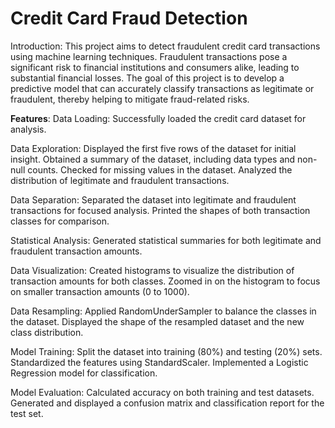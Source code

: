 <H1><b>Credit Card Fraud Detection</b></H1>

Introduction:
This project aims to detect fraudulent credit card transactions using machine learning techniques. Fraudulent transactions pose a significant risk to financial institutions and consumers alike, leading to substantial financial losses. The goal of this project is to develop a predictive model that can accurately classify transactions as legitimate or fraudulent, thereby helping to mitigate fraud-related risks.

<b>Features</b>:
Data Loading:
Successfully loaded the credit card dataset for analysis.

Data Exploration:
Displayed the first five rows of the dataset for initial insight.
Obtained a summary of the dataset, including data types and non-null counts.
Checked for missing values in the dataset.
Analyzed the distribution of legitimate and fraudulent transactions.

Data Separation:
Separated the dataset into legitimate and fraudulent transactions for focused analysis.
Printed the shapes of both transaction classes for comparison.

Statistical Analysis:
Generated statistical summaries for both legitimate and fraudulent transaction amounts.

Data Visualization:
Created histograms to visualize the distribution of transaction amounts for both classes.
Zoomed in on the histogram to focus on smaller transaction amounts (0 to 1000).

Data Resampling:
Applied RandomUnderSampler to balance the classes in the dataset.
Displayed the shape of the resampled dataset and the new class distribution.

Model Training:
Split the dataset into training (80%) and testing (20%) sets.
Standardized the features using StandardScaler.
Implemented a Logistic Regression model for classification.

Model Evaluation:
Calculated accuracy on both training and test datasets.
Generated and displayed a confusion matrix and classification report for the test set.
